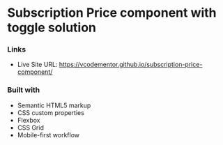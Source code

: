# Subscription Price component with toggle solution

### Links

- Live Site URL: https://vcodementor.github.io/subscription-price-component/


### Built with

- Semantic HTML5 markup
- CSS custom properties
- Flexbox
- CSS Grid
- Mobile-first workflow

